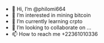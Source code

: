 - 👋 Hi, I’m @philomi664
- 👀 I’m interested in mining bitcoin
- 🌱 I’m currently learning crpto
- 💞️ I’m looking to collaborate on ...
- 📫 How to reach me +22361010336

<!---
philomi664/philomi664 is a ✨ special ✨ repository because its `README.md` (this file) appears on your GitHub profile.
You can click the Preview link to take a look at your changes.
--->
